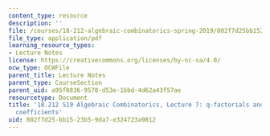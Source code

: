 ```yaml
---
content_type: resource
description: ''
file: /courses/18-212-algebraic-combinatorics-spring-2019/802f7d25bb1523b59da7e324723a9812_MIT18_212S19_lec7.pdf
file_type: application/pdf
learning_resource_types:
- Lecture Notes
license: https://creativecommons.org/licenses/by-nc-sa/4.0/
ocw_type: OCWFile
parent_title: Lecture Notes
parent_type: CourseSection
parent_uid: a95f0836-9570-d53e-1bbd-4d62a43f57ae
resourcetype: Document
title: '18.212 S19 Algebraic Combinatorics, Lecture 7: q-factorials and q-binomial
  coefficients'
uid: 802f7d25-bb15-23b5-9da7-e324723a9812
---
```

